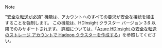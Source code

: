 > [!NOTE]
> "[安全な転送が必須](../articles/storage/storage-require-secure-transfer.md)" 機能は、アカウントへのすべての要求が安全な接続を経由することを強制します。 この機能は、HDInsight クラスター バージョン 3.6 以降でのみサポートされます。 詳細については、「[Azure HDInsight の安全な転送のストレージ アカウントで Hadoop クラスターを作成する](../articles/hdinsight/hdinsight-hadoop-create-linux-clusters-with-secure-transfer-storage.md)」を参照してください。